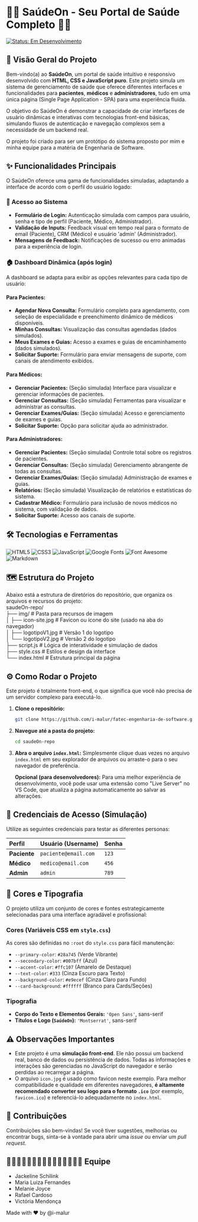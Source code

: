 # 👩‍⚕️ SaúdeOn - Seu Portal de Saúde Completo 👨‍⚕️

[![Status: Em Desenvolvimento](https://img.shields.io/badge/Status-Em%20Desenvolvimento-blue.svg)](https://github.com/seu-usuario/saudeon-repo/commits/main) 

## 🌟 Visão Geral do Projeto

Bem-vindo(a) ao **SaúdeOn**, um portal de saúde intuitivo e responsivo desenvolvido com **HTML, CSS e JavaScript puro**. Este projeto simula um sistema de gerenciamento de saúde que oferece diferentes interfaces e funcionalidades para **pacientes**, **médicos** e **administradores**, tudo em uma única página (Single Page Application - SPA) para uma experiência fluida.

O objetivo do SaúdeOn é demonstrar a capacidade de criar interfaces de usuário dinâmicas e interativas com tecnologias front-end básicas, simulando fluxos de autenticação e navegação complexos sem a necessidade de um backend real.

O projeto foi criado para ser um protótipo do sistema proposto por mim e minha equipe para a matéria de Engenharia de Software.

## ✨ Funcionalidades Principais

O SaúdeOn oferece uma gama de funcionalidades simuladas, adaptando a interface de acordo com o perfil do usuário logado:

### 👤 Acesso ao Sistema
* **Formulário de Login:** Autenticação simulada com campos para usuário, senha e tipo de perfil (Paciente, Médico, Administrador).
* **Validação de Inputs:** Feedback visual em tempo real para o formato de email (Paciente), CRM (Médico) e usuário 'admin' (Administrador).
* **Mensagens de Feedback:** Notificações de sucesso ou erro animadas para a experiência de login.

### 🏠 Dashboard Dinâmica (após login)
A dashboard se adapta para exibir as opções relevantes para cada tipo de usuário:

#### Para Pacientes:
* **Agendar Nova Consulta:** Formulário completo para agendamento, com seleção de especialidade e preenchimento dinâmico de médicos disponíveis.
* **Minhas Consultas:** Visualização das consultas agendadas (dados simulados).
* **Meus Exames e Guias:** Acesso a exames e guias de encaminhamento (dados simulados).
* **Solicitar Suporte:** Formulário para enviar mensagens de suporte, com canais de atendimento exibidos.

#### Para Médicos:
* **Gerenciar Pacientes:** (Seção simulada) Interface para visualizar e gerenciar informações de pacientes.
* **Gerenciar Consultas:** (Seção simulada) Ferramentas para visualizar e administrar as consultas.
* **Gerenciar Exames/Guias:** (Seção simulada) Acesso e gerenciamento de exames e guias.
* **Solicitar Suporte:** Opção para solicitar ajuda ao administrador.

#### Para Administradores:
* **Gerenciar Pacientes:** (Seção simulada) Controle total sobre os registros de pacientes.
* **Gerenciar Consultas:** (Seção simulada) Gerenciamento abrangente de todas as consultas.
* **Gerenciar Exames/Guias:** (Seção simulada) Administração de exames e guias.
* **Relatórios:** (Seção simulada) Visualização de relatórios e estatísticas do sistema.
* **Cadastrar Médico:** Formulário para inclusão de novos médicos no sistema, com validação de dados.
* **Solicitar Suporte:** Acesso aos canais de suporte.

## 🛠️ Tecnologias e Ferramentas

![HTML5](https://img.shields.io/badge/html5-%23E34F26.svg?style=for-the-badge&logo=html5&logoColor=white)
![CSS3](https://img.shields.io/badge/css3-%231572B6.svg?style=for-the-badge&logo=css3&logoColor=white)
![JavaScript](https://img.shields.io/badge/javascript-%23323330.svg?style=for-the-badge&logo=javascript&logoColor=%23F7DF1E)
![Google Fonts](https://img.shields.io/badge/Google%20Fonts-4285F4?style=for-the-badge&logo=googlefonts&logoColor=white)
![Font Awesome](https://img.shields.io/badge/Font_Awesome-339AF0?style=for-the-badge&logo=fontawesome&logoColor=white)
![Markdown](https://img.shields.io/badge/markdown-%23000000.svg?style=for-the-badge&logo=markdown&logoColor=white)

## 🗺️ Estrutura do Projeto

Abaixo está a estrutura de diretórios do repositório, que organiza os arquivos e recursos do projeto:  
saudeOn-repo/  
├── img/                       # Pasta para recursos de imagem  
│   ├── icon-site.jpg          # Favicon ou ícone do site (usado na aba do navegador)  
│   ├── logotipoV1.jpg         # Versão 1 do logotipo  
│   └── logotipoV2.jpg         # Versão 2 do logotipo  
├── script.js                  # Lógica de interatividade e simulação de dados  
├── style.css                  # Estilos e design da interface  
└── index.html                 # Estrutura principal da página  

## ⚙️ Como Rodar o Projeto

Este projeto é totalmente front-end, o que significa que você não precisa de um servidor complexo para executá-lo.

1.  **Clone o repositório:**
    ```bash
    git clone https://github.com/i-malur/fatec-engenharia-de-software.git
    ```

2.  **Navegue até a pasta do projeto:**
    ```bash
    cd saudeOn-repo
    ```

3.  **Abra o arquivo `index.html`:**
    Simplesmente clique duas vezes no arquivo `index.html` em seu explorador de arquivos ou arraste-o para o seu navegador de preferência.

    **Opcional (para desenvolvedores):** Para uma melhor experiência de desenvolvimento, você pode usar uma extensão como "Live Server" no VS Code, que atualiza a página automaticamente ao salvar as alterações.

## 🔑 Credenciais de Acesso (Simulação)

Utilize as seguintes credenciais para testar as diferentes personas:

| Perfil        | Usuário (Username)    | Senha   |
| :------------ | :-------------------- | :------ |
| **Paciente** | `paciente@email.com`  | `123`   |
| **Médico** | `medico@email.com`    | `456`   |
| **Admin** | `admin`               | `789`   |

## 🎨 Cores e Tipografia

O projeto utiliza um conjunto de cores e fontes estrategicamente selecionadas para uma interface agradável e profissional:

### Cores (Variáveis CSS em `style.css`)
As cores são definidas no `:root` do `style.css` para fácil manutenção:
* `--primary-color`: `#28a745` (Verde Vibrante)
* `--secondary-color`: `#007bff` (Azul)
* `--accent-color`: `#ffc107` (Amarelo de Destaque)
* `--text-color`: `#333` (Cinza Escuro para Texto)
* `--background-color`: `#e9ecef` (Cinza Claro para Fundo)
* `--card-background`: `#ffffff` (Branco para Cards/Seções)

### Tipografia
* **Corpo do Texto e Elementos Gerais:** `'Open Sans'`, sans-serif
* **Títulos e Logo (`SaúdeOn`):** `'Montserrat'`, sans-serif


## ⚠️ Observações Importantes

* Este projeto é uma **simulação front-end**. Ele não possui um backend real, banco de dados ou persistência de dados. Todas as informações e interações são gerenciadas no JavaScript do navegador e serão perdidas ao recarregar a página.
* O arquivo `icon.jpg` é usado como favicon neste exemplo. Para melhor compatibilidade e qualidade em diferentes navegadores, **é altamente recomendado converter seu logo para o formato `.ico`** (por exemplo, `favicon.ico`) e referenciá-lo adequadamente no `index.html`.

## 🤝 Contribuições

Contribuições são bem-vindas! Se você tiver sugestões, melhorias ou encontrar bugs, sinta-se à vontade para abrir uma *issue* ou enviar um *pull request*.


## 👨🏻‍💻👩🏻‍💻👩🏻‍💻👩🏻‍💻👩🏾‍💻 Equipe
* Jackeline Schilink 
* Maria Luiza Fernandes
* Melanie Joyce
* Rafael Cardoso
* Victória Mendonça

Made with ❤️ by @i-malur

